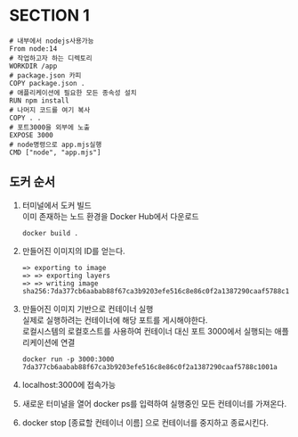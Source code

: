 # SECTION 1

```docker
# 내부에서 nodejs사용가능
From node:14
# 작업하고자 하는 디렉토리
WORKDIR /app
# package.json 카피
COPY package.json .
# 애플리케이션에 필요한 모든 종속성 설치
RUN npm install
# 나머지 코드를 여기 복사
COPY . .
# 포트3000을 외부에 노출
EXPOSE 3000
# node명령으로 app.mjs실행
CMD ["node", "app.mjs"]
```

## 도커 순서

1. 터미널에서 도커 빌드  
   이미 존재하는 노드 환경을 Docker Hub에서 다운로드

   ```
   docker build .
   ```

2. 만들어진 이미지의 ID를 얻는다.

   ```
   => exporting to image
   => => exporting layers
   => => writing image sha256:7da377cb6aabab88f67ca3b9203efe516c8e86c0f2a1387290caaf5788c1001a
   ```

3. 만들어진 이미지 기반으로 컨테이너 실행  
    실제로 실행하려는 컨테이너에 해당 포트를 게시해야한다.  
    로컬시스템의 로컬호스트를 사용하여 컨테이너 대신 포트 3000에서 실행되는 애플리케이션에 연결

   ```
   docker run -p 3000:3000 7da377cb6aabab88f67ca3b9203efe516c8e86c0f2a1387290caaf5788c1001a
   ```

4. localhost:3000에 접속가능

5. 새로운 터미널을 열어 docker ps를 입력하여 실행중인 모든 컨테이너를 가져온다.

6. docker stop [종료할 컨테이너 이름] 으로 컨테이너를 중지하고 종료시킨다.

